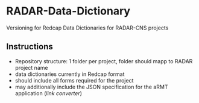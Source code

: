 # RADAR-Data-Dictionary
Versioning for Redcap Data Dictionaries for RADAR-CNS projects

Instructions
-------------
- Repository structure: 1 folder per project, folder should mapp to RADAR project name
- data dictionaries currently in Redcap format
- should include all forms required for the project
- may additionally include the JSON specification for the aRMT application (*link converter*)



